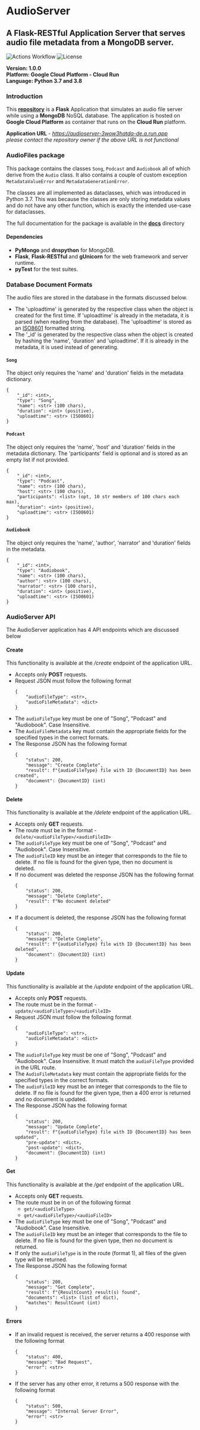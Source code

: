 # AudioServer
## A Flask-RESTful Application Server that serves audio file metadata from a MongoDB server.
![Actions Workflow](https://github.com/manishmeganathan/AudioServer/workflows/AudioServerTests/badge.svg)
![License](https://img.shields.io/github/license/manishmeganathan/AudioServer?color=blue)

**Version: 1.0.0**  
**Platform: Google Cloud Platform - Cloud Run**  
**Language: Python 3.7 and 3.8**


### Introduction
This [**repository**](https://github.com/manishmeganathan/AudioServer) is a **Flask** Application 
that simulates an audio file server while using a **MongoDB** NoSQL database. The application is 
hosted on **Google Cloud Platform** as container that runs on the **Cloud Run** platform.  

**Application URL** - *https://audioserver-3wow3hatda-de.a.run.app*   
*please contact the repository owner if the above URL is not functional*

### AudioFiles package
This package contains the classes ``Song``, ``Podcast`` and ``Audiobook`` all of which derive 
from the ``Audio`` class. It also contains a couple of custom exception ``MetadataValueError`` 
and ``MetadataGenerationError``.

The classes are all implemented as dataclasses, which was introduced in Python 3.7. This was 
because the classes are only storing metadata values and do not have any other function, which 
is exactly the intended use-case for dataclasses.

The full documentation for the package is available in the 
[**docs**](https://github.com/manishmeganathan/AudioServer/tree/main/docs) directory

#### Dependencies
- **PyMongo** and **dnspython** for MongoDB.
- **Flask**, **Flask-RESTful** and **gUnicorn** for the web framework and server runtime.
- **pyTest** for the test suites.


### Database Document Formats
The audio files are stored in the database in the formats discussed below.

- The 'uploadtime' is generated by the respective class when the object is created for the first 
time. If 'uploadtime' is already in the metadata, it is parsed (when reading from the database). 
The 'uploadtime' is stored as an [ISO8601](https://www.iso.org/iso-8601-date-and-time-format.html) 
formatted string.
- The '_id' is generated by the respective class when the object is created by hashing the 
'name', 'duration' and 'uploadtime'. If it is already in the metadata, it is used instead of 
generating.

#### ``Song``
The object only requires the 'name' and 'duration' fields in the metadata dictionary.
```
{
    "_id": <int>,
    "type": "Song",
    "name": <str> (100 chars),
    "duration": <int> (positive),
    "uploadtime": <str> (ISO8601)
}
```

#### ``Podcast``
The object only requires the 'name', 'host' and 'duration' fields in the metadata dictionary.
The 'participants' field is optional and is stored as an empty list if not provided.
```
{
    "_id": <int>,
    "type": "Podcast",
    "name": <str> (100 chars),
    "host": <str> (100 chars),
    "participants": <list> (opt, 10 str members of 100 chars each max),
    "duration": <int> (positive),
    "uploadtime": <str> (ISO8601)
}
```

#### ``Audiobook``
The object only requires the 'name', 'author', 'narrator' and 'duration' fields in the metadata.
```
{
    "_id": <int>,
    "type": "Audiobook",
    "name": <str> (100 chars),
    "author": <str> (100 chars),
    "narrator": <str> (100 chars),
    "duration": <int> (positive),
    "uploadtime": <str> (ISO8601)
}
```


### AudioServer API
The AudioServer application has 4 API endpoints which are discussed below

#### **Create**
This functionality is available at the */create* endpoint of the application URL.
- Accepts only **POST** requests.
- Request JSON must follow the following format
    ```
    {
        "audioFileType": <str>,
        "audioFileMetadata": <dict>
    }
    ```
- The ``audioFileType`` key must be one of "Song", "Podcast" and "Audiobook". Case Insensitive.
- The ``AudioFileMetadata`` key must contain the appropriate fields for the specified types in the 
correct formats.
- The Response JSON has the following format
    ```
    {
        "status": 200,
        "message": "Create Complete",
        "result": f"{audioFileType} file with ID {DocumentID} has been created",
        "document": {DocumentID} (int)
    }
    ```

#### **Delete**
This functionality is available at the */delete* endpoint of the application URL.
- Accepts only **GET** requests.
- The route must be in the format - ``delete/<audioFileType>/<audioFileID>``
- The ``audioFileType`` key must be one of "Song", "Podcast" and "Audiobook". Case Insensitive.
- The ``audioFileID`` key must be an integer that corresponds to the file to delete. If no file 
is found for the given type, then no document is deleted.
- If no document was deleted the response JSON has the following format
    ```
    {
        "status": 200,
        "message": "Delete Complete",
        "result": f"No document deleted"
    }
    ```
- If a document is deleted, the response JSON has the following format
    ```
    {
        "status": 200,
        "message": "Delete Complete",
        "result": f"{audioFileType} file with ID {DocumentID} has been deleted",
        "document": {DocumentID} (int)
    }
    ```

#### **Update**
This functionality is available at the */update* endpoint of the application URL.
- Accepts only **POST** requests.
- The route must be in the format - ``update/<audioFileType>/<audioFileID>``
- Request JSON must follow the following format
    ```
    {
        "audioFileType": <str>,
        "audioFileMetadata": <dict>
    }
    ```
- The ``audioFileType`` key must be one of "Song", "Podcast" and "Audiobook". Case Insensitive. It
must match the ``audioFileType`` provided in the URL route.
- The ``AudioFileMetadata`` key must contain the appropriate fields for the specified types in the 
correct formats.
- The ``audioFileID`` key must be an integer that corresponds to the file to delete. If no file 
is found for the given type, then a 400 error is returned and no document is updated.
- The Response JSON has the following format
    ```
    {
        "status": 200,
        "message": "Update Complete",
        "result": f"{audioFileType} file with ID {DocumentID} has been updated",
        "pre-update": <dict>,
        "post-update": <dict>,
        "document": {DocumentID} (int)
    }
    ```

#### **Get**
This functionality is available at the */get* endpoint of the application URL.
- Accepts only **GET** requests.
- The route must be in on of the following format 
    - ``get/<audioFileType>``
    - ``get/<audioFileType>/<audioFileID>``
- The ``audioFileType`` key must be one of "Song", "Podcast" and "Audiobook". Case Insensitive. 
- The ``audioFileID`` key must be an integer that corresponds to the file to delete. If no file 
is found for the given type, then no document is returned.
- If only the ``audioFileType`` is in the route (format 1), all files of the given type will be 
returned.
- The Response JSON has the following format
    ```
    {
        "status": 200,
        "message": "Get Complete",
        "result": f"{ResultCount} result(s) found",
        "documents": <list> (list of dict),
        "matches": ResultCount (int)
    }
    ```

#### Errors
- If an invalid request is received, the server returns a 400 response with the following format
    ```
    {
        "status": 400,
        "message": "Bad Request",
        "error": <str>
    }
    ```
- If the server has any other error, it returns a 500 response with the following format
    ```
    {
        "status": 500,
        "message": "Internal Server Error",
        "error": <str>
    }
    ```
